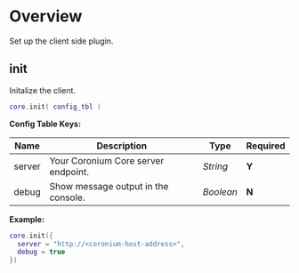 # Overview

Set up the client side plugin.

## init

Initalize the client.

```lua
core.init( config_tbl )
```

__Config Table Keys:__

|Name|Description|Type|Required|
|----|-----------|----|--------|
|server|Your Coronium Core server endpoint.|_String_|__Y__|
|debug|Show message output in the console.|_Boolean_|__N__|

__Example:__

```lua
core.init({
  server = "http://<coronium-host-address>",
  debug = true
})
```
